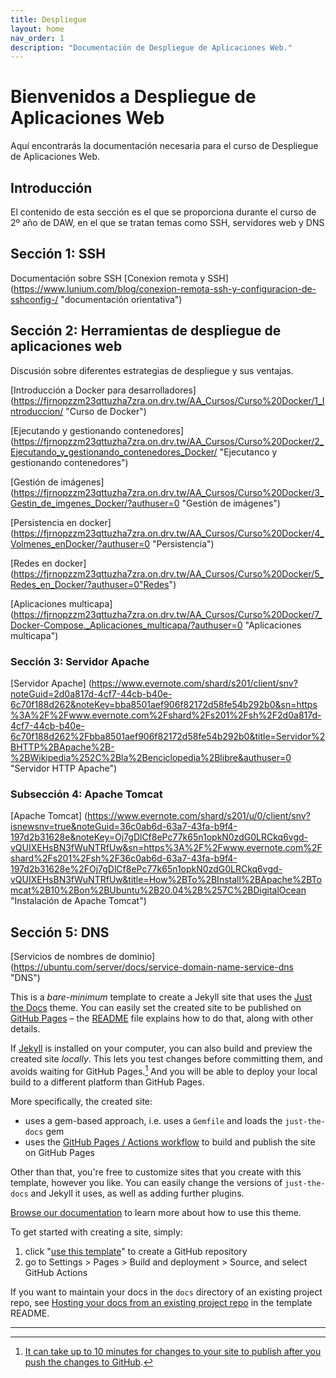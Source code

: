 ```yaml
---
title: Despliegue
layout: home
nav_order: 1
description: "Documentación de Despliegue de Aplicaciones Web."
---
```



# Bienvenidos a Despliegue de Aplicaciones Web

Aquí encontrarás la documentación necesaria para el curso de Despliegue de Aplicaciones Web.

## Introducción

El contenido de esta sección es el que se proporciona durante el curso de 2º año de DAW, en el que se tratan temas como SSH, servidores web y DNS

## Sección 1: SSH

Documentación sobre SSH
[Conexion remota y SSH] (https://www.lunium.com/blog/conexion-remota-ssh-y-configuracion-de-sshconfig-/ "documentación orientativa")

## Sección 2: Herramientas de despliegue de aplicaciones web

Discusión sobre diferentes estrategias de despliegue y sus ventajas.

[Introducción a Docker para desarrolladores] (https://fjrnopzzm23qttuzha7zra.on.drv.tw/AA_Cursos/Curso%20Docker/1_Introduccion/ "Curso de Docker")

[Ejecutando y gestionando contenedores] (https://fjrnopzzm23qttuzha7zra.on.drv.tw/AA_Cursos/Curso%20Docker/2_Ejecutando_y_gestionando_contenedores_Docker/ "Ejecutanco y gestionando contenedores")

[Gestión de imágenes] (https://fjrnopzzm23qttuzha7zra.on.drv.tw/AA_Cursos/Curso%20Docker/3_Gestin_de_imgenes_Docker/?authuser=0 "Gestión de imágenes")

[Persistencia en docker] (https://fjrnopzzm23qttuzha7zra.on.drv.tw/AA_Cursos/Curso%20Docker/4_Volmenes_enDocker/?authuser=0 "Persistencia")

[Redes en docker] (https://fjrnopzzm23qttuzha7zra.on.drv.tw/AA_Cursos/Curso%20Docker/5_Redes_en_Docker/?authuser=0"Redes")

[Aplicaciones multicapa] (https://fjrnopzzm23qttuzha7zra.on.drv.tw/AA_Cursos/Curso%20Docker/7_Docker-Compose._Aplicaciones_multicapa/?authuser=0 "Aplicaciones multicapa")
### Sección 3: Servidor Apache

[Servidor Apache] (https://www.evernote.com/shard/s201/client/snv?noteGuid=2d0a817d-4cf7-44cb-b40e-6c70f188d262&noteKey=bba8501aef906f82172d58fe54b292b0&sn=https%3A%2F%2Fwww.evernote.com%2Fshard%2Fs201%2Fsh%2F2d0a817d-4cf7-44cb-b40e-6c70f188d262%2Fbba8501aef906f82172d58fe54b292b0&title=Servidor%2BHTTP%2BApache%2B-%2BWikipedia%252C%2Bla%2Benciclopedia%2Blibre&authuser=0 "Servidor HTTP Apache")

### Subsección 4: Apache Tomcat

[Apache Tomcat] (https://www.evernote.com/shard/s201/u/0/client/snv?isnewsnv=true&noteGuid=36c0ab6d-63a7-43fa-b9f4-197d2b31628e&noteKey=Oj7gDlCf8ePc77k65n1opkN0zdG0LRCkq6vgd-vQUIXEHsBN3fWuNTRfUw&sn=https%3A%2F%2Fwww.evernote.com%2Fshard%2Fs201%2Fsh%2F36c0ab6d-63a7-43fa-b9f4-197d2b31628e%2FOj7gDlCf8ePc77k65n1opkN0zdG0LRCkq6vgd-vQUIXEHsBN3fWuNTRfUw&title=How%2BTo%2BInstall%2BApache%2BTomcat%2B10%2Bon%2BUbuntu%2B20.04%2B%257C%2BDigitalOcean "Instalación de Apache Tomcat")


## Sección 5: DNS

[Servicios de nombres de dominio] (https://ubuntu.com/server/docs/service-domain-name-service-dns "DNS")



This is a *bare-minimum* template to create a Jekyll site that uses the [Just the Docs] theme. You can easily set the created site to be published on [GitHub Pages] – the [README] file explains how to do that, along with other details.

If [Jekyll] is installed on your computer, you can also build and preview the created site *locally*. This lets you test changes before committing them, and avoids waiting for GitHub Pages.[^1] And you will be able to deploy your local build to a different platform than GitHub Pages.

More specifically, the created site:

- uses a gem-based approach, i.e. uses a `Gemfile` and loads the `just-the-docs` gem
- uses the [GitHub Pages / Actions workflow] to build and publish the site on GitHub Pages

Other than that, you're free to customize sites that you create with this template, however you like. You can easily change the versions of `just-the-docs` and Jekyll it uses, as well as adding further plugins.

[Browse our documentation][Just the Docs] to learn more about how to use this theme.

To get started with creating a site, simply:

1. click "[use this template]" to create a GitHub repository
2. go to Settings > Pages > Build and deployment > Source, and select GitHub Actions

If you want to maintain your docs in the `docs` directory of an existing project repo, see [Hosting your docs from an existing project repo](https://github.com/just-the-docs/just-the-docs-template/blob/main/README.md#hosting-your-docs-from-an-existing-project-repo) in the template README.

----

[^1]: [It can take up to 10 minutes for changes to your site to publish after you push the changes to GitHub](https://docs.github.com/en/pages/setting-up-a-github-pages-site-with-jekyll/creating-a-github-pages-site-with-jekyll#creating-your-site).

[Just the Docs]: https://just-the-docs.github.io/just-the-docs/
[GitHub Pages]: https://docs.github.com/en/pages
[README]: https://github.com/just-the-docs/just-the-docs-template/blob/main/README.md
[Jekyll]: https://jekyllrb.com
[GitHub Pages / Actions workflow]: https://github.blog/changelog/2022-07-27-github-pages-custom-github-actions-workflows-beta/
[use this template]: https://github.com/just-the-docs/just-the-docs-template/generate
